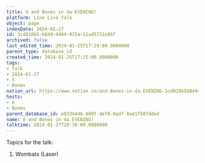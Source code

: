 ```yaml
---
title: π and Bones in da EVENING!
platform: Line Live Talk
object: page
indexDate: 2024-01-27
id: 3cd018b5-b849-4404-975a-11ad5731e86f
archived: false
last_edited_time: 2024-01-25T17:29:00.0000000
parent_type: database_id
created_time: 2024-01-25T17:25:00.0000000
tags:
- Talk
- 2024-01-27
- π
- Bones
notion_url: https://www.notion.so/and-Bones-in-da-EVENING-3cd018b5b8494404975a11ad5731e86f
hosts:
- π
- Bones
parent_database_id: e9339446-880f-4ef0-8ad7-8ad1f507dded
name: π and Bones in da EVENING!
talktime: 2024-01-27T20:30:00.0000000
---
```


Topics for the talk:
1. Wombats (Laser)

























